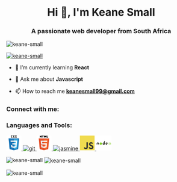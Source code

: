 <h1 align="center">Hi 👋, I'm Keane Small</h1>
<h3 align="center">A passionate web developer from South Africa</h3>

<p align="left"> <img src="https://komarev.com/ghpvc/?username=keane-small&label=Profile%20views&color=0e75b6&style=flat" alt="keane-small" /> </p>

<p align="left"> <a href="https://github.com/ryo-ma/github-profile-trophy"><img src="https://github-profile-trophy.vercel.app/?username=keane-small" alt="keane-small" /></a> </p>

- 🌱 I’m currently learning **React**

- 💬 Ask me about **Javascript**

- 📫 How to reach me **keanesmall99@gmail.com**

<h3 align="left">Connect with me:</h3>
<p align="left">
</p>

<h3 align="left">Languages and Tools:</h3>
<p align="left"> <a href="https://www.w3schools.com/css/" target="_blank" rel="noreferrer"> <img src="https://raw.githubusercontent.com/devicons/devicon/master/icons/css3/css3-original-wordmark.svg" alt="css3" width="40" height="40"/> </a> <a href="https://git-scm.com/" target="_blank" rel="noreferrer"> <img src="https://www.vectorlogo.zone/logos/git-scm/git-scm-icon.svg" alt="git" width="40" height="40"/> </a> <a href="https://www.w3.org/html/" target="_blank" rel="noreferrer"> <img src="https://raw.githubusercontent.com/devicons/devicon/master/icons/html5/html5-original-wordmark.svg" alt="html5" width="40" height="40"/> </a> <a href="https://jasmine.github.io/" target="_blank" rel="noreferrer"> <img src="https://www.vectorlogo.zone/logos/jasmine/jasmine-icon.svg" alt="jasmine" width="40" height="40"/> </a> <a href="https://developer.mozilla.org/en-US/docs/Web/JavaScript" target="_blank" rel="noreferrer"> <img src="https://raw.githubusercontent.com/devicons/devicon/master/icons/javascript/javascript-original.svg" alt="javascript" width="40" height="40"/> </a> <a href="https://nodejs.org" target="_blank" rel="noreferrer"> <img src="https://raw.githubusercontent.com/devicons/devicon/master/icons/nodejs/nodejs-original-wordmark.svg" alt="nodejs" width="40" height="40"/> </a> </p>

<p><img align="left" src="https://github-readme-stats.vercel.app/api/top-langs?username=keane-small&show_icons=true&locale=en&layout=compact" alt="keane-small" /></p>

<p>&nbsp;<img align="center" src="https://github-readme-stats.vercel.app/api?username=keane-small&show_icons=true&locale=en" alt="keane-small" /></p>

<p><img align="center" src="https://github-readme-streak-stats.herokuapp.com/?user=keane-small&" alt="keane-small" /></p>

